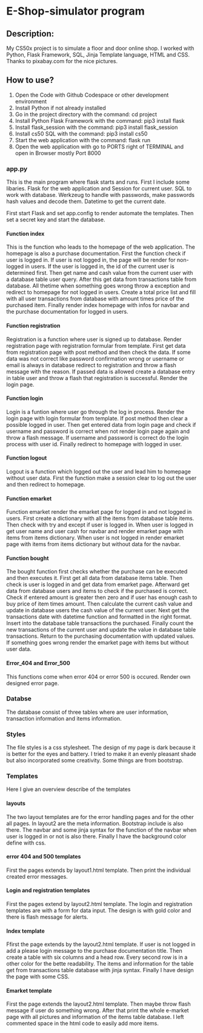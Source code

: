 # E-Shop-simulator program

## Description:

My CS50x project is to simulate a floor and door online shop. I
worked with Python, Flask Framework, SQL, Jinja Template language, HTML
and CSS. Thanks to pixabay.com for the nice pictures.


## How to use?
1. Open the Code with Github Codespace or other development environment
2. Install Python if not already installed
3. Go in the project directory with the command: cd project
4. Install Python Flask Framework with the command: pip3 install flask
5. Install flask_session with the command: pip3 install flask_session
6. Install cs50 SQL with the command: pip3 install cs50
7. Start the web application with the command: flask run
8. Open the web application with go to PORTS right of TERMINAL
   and open in Browser mostly Port 8000

### app.py

This is the main program where flask starts and runs.
First I include some libaries. Flask for the web application and
Session for current user. SQL to work with database. Werkzeug to
handle with passwords, make passwords hash values and decode them.
Datetime to get the current date.

First start Flask and set app.config to render automate the
templates. Then set a secret key and start the database.

#### Function index

This is the function who leads to the homepage of the web
application. The homepage is also a purchase documentation.
First the function check if user is logged in. If user is not logged
in, the page will be render for non-logged in users.
If the user is logged in, the id of the current user is
determined first. Then get name and cash value from the current
user with a database table user query. After this get data from
transactions table from database. All thetime when something goes
wrong throw a exception and redirect to homepage for not logged in
users. Create a total price list and fill with all user transactions
from database with amount times price of the purchased item. Finally
render index homepage with infos for navbar and the purchase
documentation for logged in users.

#### Function registration

Registration is a function where user is signed up to database.
Render registration page with registration formular from template.
First get data from registration page with post method and then
check the data. If some data was not correct like password
confirmation wrong or username or email is always in database
redirect to registration and throw a flash message with the reason.
If passed data is allowed create a database entry in table user and
throw a flash that registration is successful. Render the login page.

#### Function login

Login is a funtion where user go through the log in process.
Render the login page with login formular from template.
If post method then clear a possible logged in user. Then get
entered data from login page and check if username and password is
correct when not render login page again and throw a flash message.
If username and password is correct do the login process with user
id. Finally redirect to homepage with logged in user.

#### Function logout

Logout is a function which logged out the user and lead him to
homepage without user data. First the function make a session clear
to log out the user and then redirect to homepage.

#### Function emarket

Function emarket render the emarket page for logged in and not logged
in users. First create a dictionary with all the items from database
table items. Then check with try and except if user is logged in.
When user is logged in get user name and user cash for navbar and
render emarket page with items from items dictionary. When user is
not logged in render emarket page with items from items dictionary
but without data for the navbar.

#### Function bought

The bought function first checks whether the purchase can be
executed and then executes it.
First get all data from database items table. Then check is user
is logged in and get data from emarket page. Afterward get data
from database users and items to check if the purchased is correct.
Check if entered amount is greater then zero and if user has enough
cash to buy price of item times amount. Then calculate the current
cash value and update in database users the cash value of the
current user. Next get the transactions date with datetime function
and formatted in the right format. Insert into the database table
transactions the purchased. Finally count the new transactions of the
current user and update the value in database table transactions.
Return to the purchasing documentation with updated values. If
something goes wrong render the emarket page with items but without
user data.

#### Error_404 and Error_500

This functions come when error 404 or error 500 is occured. Render
own designed error page.


### Databse

The database consist of three tables where are user information,
transaction information and items information.


### Styles

The file styles is a css stylesheet. The design of my page is dark
because it is better for the eyes and battery. I tried to make it an
evenly pleasant shade but also incorporated some creativity. Some
things are from bootstrap.


### Templates

Here I give an overview describe of the templates

#### layouts

The two layout templates are for the error handling pages and for
the other all pages. In layout2 are the meta information. Bootstrap
include is also there. The navbar and some jinja syntax for the
function of the navbar when user is logged in or not is also there.
Finally I have the background color define with css.

#### error 404 and 500 templates

First the pages extends by layout1.html template.
Then print the individual created error messages.

#### Login and registration templates

First the pages extend by layout2.html template.
The login and registration templates are with a form for data input.
The design is with gold color and there is flash message for alerts.

#### Index template

Ffirst the page extends by the layout2.html template.
If user is not logged in add a please login message to the purchase
documentation title. Then create a table with six columns and a head
row. Every second row is in a other color for the bette readability.
The items and information for the table get from transactions table
database with jinja syntax. Finally I have design the page with some
CSS.

#### Emarket template

First the page extends the layout2.html template.
Then maybe throw flash message if user do something wrong.
After that print the whole e-market page with all pictures
and information of the items table database. I left commented
space in the html code to easily add more items. 
